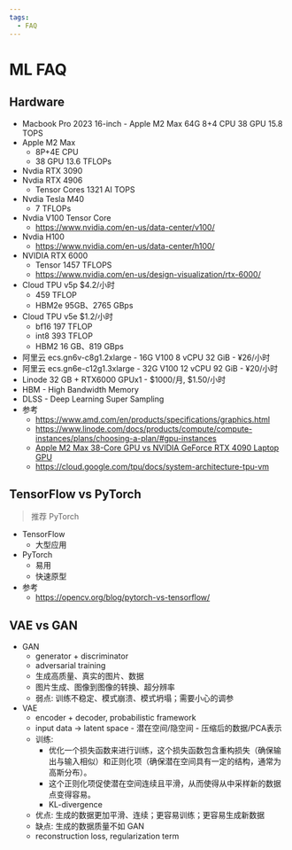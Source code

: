 ```yaml
---
tags:
  - FAQ
---
```


# ML FAQ

## Hardware

- Macbook Pro 2023 16-inch - Apple M2 Max 64G 8+4 CPU 38 GPU 15.8 TOPS
- Apple M2 Max
  - 8P+4E CPU
  - 38 GPU 13.6 TFLOPs
- Nvdia RTX 3090
- Nvdia RTX 4906
  - Tensor Cores 1321 AI TOPS
- Nvdia Tesla M40
  - 7 TFLOPs
- Nvdia V100 Tensor Core
  - https://www.nvidia.com/en-us/data-center/v100/
- Nvdia H100
  - https://www.nvidia.com/en-us/data-center/h100/
- NVIDIA RTX 6000
  - Tensor 1457 TFLOPS
  - https://www.nvidia.com/en-us/design-visualization/rtx-6000/
- Cloud TPU v5p $4.2/小时
  - 459 TFLOP
  - HBM2e 95GB、2765 GBps
- Cloud TPU v5e $1.2/小时
  - bf16 197 TFLOP
  - int8 393 TFLOP
  - HBM2 16 GB、819 GBps
- 阿里云 ecs.gn6v-c8g1.2xlarge - 16G V100 8 vCPU 32 GiB - ¥26/小时
- 阿里云 ecs.gn6e-c12g1.3xlarge - 32G V100 12 vCPU 92 GiB - ¥20/小时
- Linode 32 GB + RTX6000 GPUx1 - $1000/月, $1.50/小时
- HBM - High Bandwidth Memory
- DLSS - Deep Learning Super Sampling
- 参考
  - https://www.amd.com/en/products/specifications/graphics.html
  - https://www.linode.com/docs/products/compute/compute-instances/plans/choosing-a-plan/#gpu-instances
  - [Apple M2 Max 38-Core GPU vs NVIDIA GeForce RTX 4090 Laptop GPU](https://www.notebookcheck.net/M2-Max-38-Core-GPU-vs-NVIDIA-GeForce-RTX-4090-Laptop-GPU-vs-M2-Pro-16-Core-GPU_11574_11437_11570.247598.0.html)
  - https://cloud.google.com/tpu/docs/system-architecture-tpu-vm

## TensorFlow vs PyTorch

> 推荐 PyTorch

- TensorFlow
  - 大型应用
- PyTorch
  - 易用
  - 快速原型
- 参考
  - https://opencv.org/blog/pytorch-vs-tensorflow/

## VAE vs GAN

- GAN
  - generator + discriminator
  - adversarial training
  - 生成高质量、真实的图片、数据
  - 图片生成、图像到图像的转换、超分辨率
  - 弱点: 训练不稳定、模式崩溃、模式坍塌；需要小心的调参
- VAE
  - encoder + decoder, probabilistic framework
  - input data -> latent space - 潜在空间/隐空间 - 压缩后的数据/PCA表示
  - 训练:
    - 优化一个损失函数来进行训练，这个损失函数包含重构损失（确保输出与输入相似）和正则化项（确保潜在空间具有一定的结构，通常为高斯分布）。
    - 这个正则化项促使潜在空间连续且平滑，从而使得从中采样新的数据点变得容易。
    - KL-divergence
  - 优点: 生成的数据更加平滑、连续；更容易训练；更容易生成新数据
  - 缺点: 生成的数据质量不如 GAN
  -  reconstruction loss, regularization term
